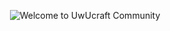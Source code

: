 <p align="center">
    <img align="center" src="https://github.com/uwucraft/.github/raw/main/profile/background.jpg" alt="Welcome to UwUcraft Community">
</p>